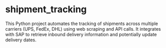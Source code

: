 # shipment_tracking
This Python project automates the tracking of shipments across multiple carriers (UPS, FedEx, DHL) using web scraping and API calls. It integrates with SAP to retrieve inbound delivery information and potentially update delivery dates.
